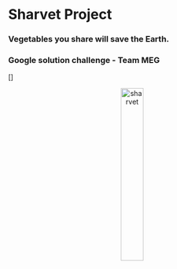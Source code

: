 # Sharvet Project
### Vegetables you share will save the Earth.
### Google solution challenge - Team MEG
[]
<p align="center"><img width="30%" alt="sharvet" src="https://user-images.githubusercontent.com/100416968/160620865-ce075998-5a70-4cd1-8720-6e1bf38e1faa.PNG"></ㅔ>
